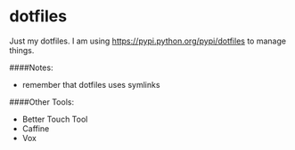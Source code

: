 dotfiles
========

Just my dotfiles. I am using https://pypi.python.org/pypi/dotfiles to manage things.

####Notes:
* remember that dotfiles uses symlinks

####Other Tools:
* Better Touch Tool
* Caffine
* Vox
